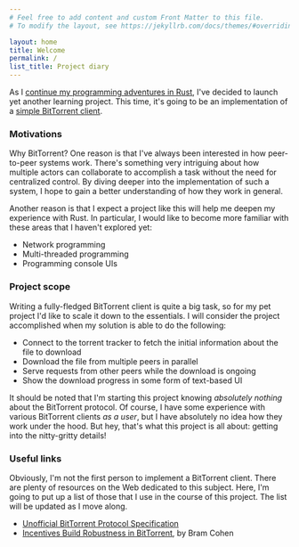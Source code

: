 ```yaml
---
# Feel free to add content and custom Front Matter to this file.
# To modify the layout, see https://jekyllrb.com/docs/themes/#overriding-theme-defaults

layout: home
title: Welcome 
permalink: /    
list_title: Project diary
---
```


As I [continue my programming adventures in Rust][first-rust-project], I've decided to launch yet another learning project. This time, it's going to be an implementation of a [simple BitTorrent client][project-github]. 



### Motivations

Why BitTorrent? One reason is that I've always been interested in how peer-to-peer systems work. There's something very intriguing about how multiple actors can collaborate to accomplish a task without the need for centralized control. By diving deeper into the implementation of such a system, I hope to gain a better understanding of how they work in general. 

Another reason is that I expect a project like this will help me deepen my experience with Rust. In particular, I would like to become more familiar with these areas that I haven't explored yet: 

* Network programming
* Multi-threaded programming
* Programming console UIs

### Project scope 

Writing a fully-fledged BitTorrent client is quite a big task, so for my pet project I'd like to scale it down to the essentials. I will consider the project accomplished when my solution is able to do the following: 

* Connect to the torrent tracker to fetch the initial information about the file to download
* Download the file from multiple peers in parallel
* Serve requests from other peers while the download is ongoing
* Show the download progress in some form of text-based UI

It should be noted that I'm starting this project knowing _absolutely nothing_ about the BitTorrent protocol. Of course, I have some experience with various BitTorrent clients _as a user_, but I have absolutely no idea how they work under the hood. But hey, that's what this project is all about: getting into the nitty-gritty details!

### Useful links 

Obviously, I'm not the first person to implement a BitTorrent client. There are plenty of resources on the Web dedicated to this subject. Here, I'm going to put up a list of those that I use in the course of this project. The list will be updated as I move along. 

* [Unofficial BitTorrent Protocol Specification](https://wiki.theory.org/BitTorrentSpecification)
* [Incentives Build Robustness in BitTorrent](https://bittorrent.org/bittorrentecon.pdf), by Bram Cohen



[first-rust-project]: https://www.tindandelion.com/rust-text-compression/
[project-github]: https://github.com/tindandelion/rust-bittorrent-client
